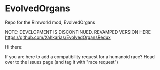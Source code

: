 # EvolvedOrgans
Repo for the Rimworld mod, EvolvedOrgans

NOTE: DEVELOPMENT IS DISCONTINUED. REVAMPED VERSION HERE https://github.com/Xahkarias/EvolvedOrgansRedux

Hi there:

If you are here to add a compatibility request for a humanoid race? Head over to the issues page (and tag it with "race request")

